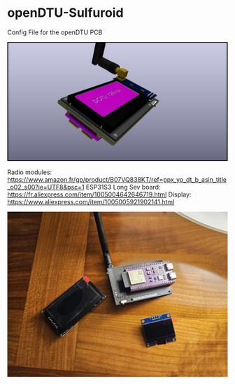# openDTU-Sulfuroid
Config File for the openDTU PCB

<img src="https://github.com/ccadic/openDTU-Sulfuroid/blob/main/openDTU4.jpg">

Radio modules: https://www.amazon.fr/gp/product/B07VQ838KT/ref=ppx_yo_dt_b_asin_title_o02_s00?ie=UTF8&psc=1
ESP31S3 Long Sev board: https://fr.aliexpress.com/item/1005004642646719.html
Display: https://www.aliexpress.com/item/1005005921902141.html

<img src="https://github.com/ccadic/openDTU-Sulfuroid/blob/main/GHHxNGZXoAA5T4M.jpg">



